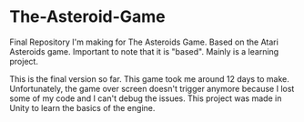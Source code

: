 # The-Asteroid-Game
 Final Repository I'm making for The Asteroids Game. Based on the Atari Asteroids game. Important to note that it is "based". Mainly is a learning project.

 This is the final version so far. This game took me around 12 days to make. Unfortunately, the game over screen doesn't trigger anymore because I lost some of my code and I can't debug the issues. This project was made in Unity to learn the basics of the engine.
